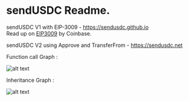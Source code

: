 # sendUSDC Readme.

sendUSDC V1 with EIP-3009 -  https://sendusdc.github.io  
Read up on [EIP3009](https://eips.ethereum.org/EIPS/eip-3009) by Coinbase.

sendUSDC V2 using Approve and TransferFrom - https://sendusdc.net 

Function call Graph :

![alt text](https://github.com/sendUSDC/sendusdc.github.io/functioncall.JPG "Logo Title Text 1")

Inheritance Graph :

![alt text](https://github.com/sendUSDC/sendusdc.github.io/InheritanceGraph.JPG "Logo Title Text 2")



